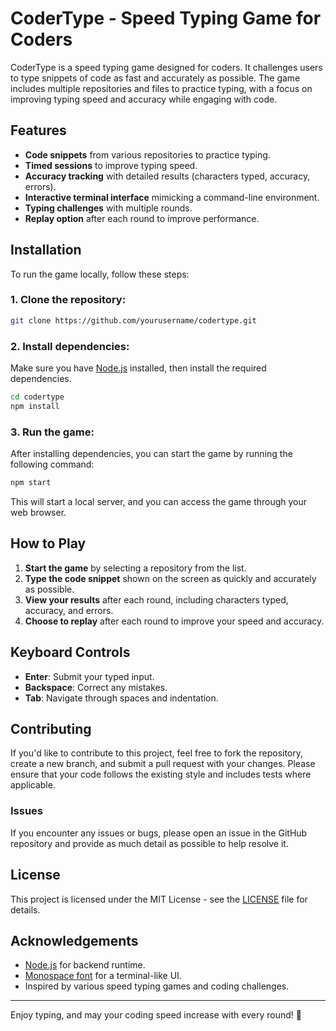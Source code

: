 # CoderType - Speed Typing Game for Coders

CoderType is a speed typing game designed for coders. It challenges users to type snippets of code as fast and accurately as possible. The game includes multiple repositories and files to practice typing, with a focus on improving typing speed and accuracy while engaging with code.

## Features

- **Code snippets** from various repositories to practice typing.
- **Timed sessions** to improve typing speed.
- **Accuracy tracking** with detailed results (characters typed, accuracy, errors).
- **Interactive terminal interface** mimicking a command-line environment.
- **Typing challenges** with multiple rounds.
- **Replay option** after each round to improve performance.

## Installation

To run the game locally, follow these steps:

### 1. Clone the repository:
```bash
git clone https://github.com/yourusername/codertype.git
```

### 2. Install dependencies:
Make sure you have [Node.js](https://nodejs.org/) installed, then install the required dependencies.

```bash
cd codertype
npm install
```

### 3. Run the game:
After installing dependencies, you can start the game by running the following command:

```bash
npm start
```

This will start a local server, and you can access the game through your web browser.

## How to Play

1. **Start the game** by selecting a repository from the list.
2. **Type the code snippet** shown on the screen as quickly and accurately as possible.
3. **View your results** after each round, including characters typed, accuracy, and errors.
4. **Choose to replay** after each round to improve your speed and accuracy.

## Keyboard Controls

- **Enter**: Submit your typed input.
- **Backspace**: Correct any mistakes.
- **Tab**: Navigate through spaces and indentation.

## Contributing

If you'd like to contribute to this project, feel free to fork the repository, create a new branch, and submit a pull request with your changes. Please ensure that your code follows the existing style and includes tests where applicable.

### Issues
If you encounter any issues or bugs, please open an issue in the GitHub repository and provide as much detail as possible to help resolve it.

## License

This project is licensed under the MIT License - see the [LICENSE](LICENSE) file for details.

## Acknowledgements

- [Node.js](https://nodejs.org/) for backend runtime.
- [Monospace font](https://fonts.google.com/) for a terminal-like UI.
- Inspired by various speed typing games and coding challenges.

---

Enjoy typing, and may your coding speed increase with every round! 🚀
